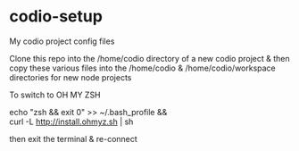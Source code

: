 codio-setup
===========

My codio project config files

Clone this repo into the /home/codio directory of a new codio project & then copy these various files into the /home/codio & /home/codio/workspace directories for new node projects


To switch to OH MY ZSH

echo "zsh && exit 0" >> ~/.bash_profile &&  
curl -L http://install.ohmyz.sh | sh 

then exit the terminal & re-connect

